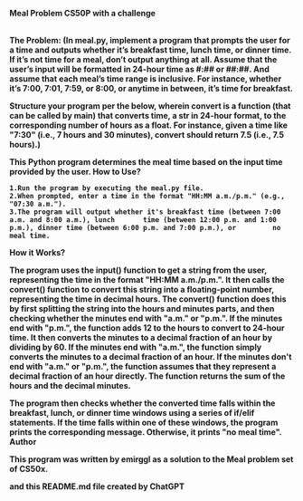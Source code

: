 <b>Meal Problem CS50P with a challenge <b></br>
</br>

The Problem: (In meal.py, implement a program that prompts the user for a time and outputs whether it’s breakfast time, lunch time, or dinner time. If it’s not time for a meal, don’t output anything at all. Assume that the user’s input will be formatted in 24-hour time as #:## or ##:##. And assume that each meal’s time range is inclusive. For instance, whether it’s 7:00, 7:01, 7:59, or 8:00, or anytime in between, it’s time for breakfast.

Structure your program per the below, wherein convert is a function (that can be called by main) that converts time, a str in 24-hour format, to the corresponding number of hours as a float. For instance, given a time like "7:30" (i.e., 7 hours and 30 minutes), convert should return 7.5 (i.e., 7.5 hours).)

This Python program determines the meal time based on the input time provided by the user.
How to Use?

    1.Run the program by executing the meal.py file.
    2.When prompted, enter a time in the format "HH:MM a.m./p.m." (e.g., "07:30 a.m.").
    3.The program will output whether it's breakfast time (between 7:00 a.m. and 8:00 a.m.), lunch       time (between 12:00 p.m. and 1:00 p.m.), dinner time (between 6:00 p.m. and 7:00 p.m.), or         no meal time.

How it Works?

The program uses the input() function to get a string from the user, representing the time in the format "HH:MM a.m./p.m.". It then calls the convert() function to convert this string into a floating-point number, representing the time in decimal hours. The convert() function does this by first splitting the string into the hours and minutes parts, and then checking whether the minutes end with "a.m." or "p.m.". If the minutes end with "p.m.", the function adds 12 to the hours to convert to 24-hour time. It then converts the minutes to a decimal fraction of an hour by dividing by 60. If the minutes end with "a.m.", the function simply converts the minutes to a decimal fraction of an hour. If the minutes don't end with "a.m." or "p.m.", the function assumes that they represent a decimal fraction of an hour directly. The function returns the sum of the hours and the decimal minutes.

The program then checks whether the converted time falls within the breakfast, lunch, or dinner time windows using a series of if/elif statements. If the time falls within one of these windows, the program prints the corresponding message. Otherwise, it prints "no meal time".
Author

This program was written by emirggl as a solution to the Meal problem set of CS50x.

and this README.md file created by ChatGPT
